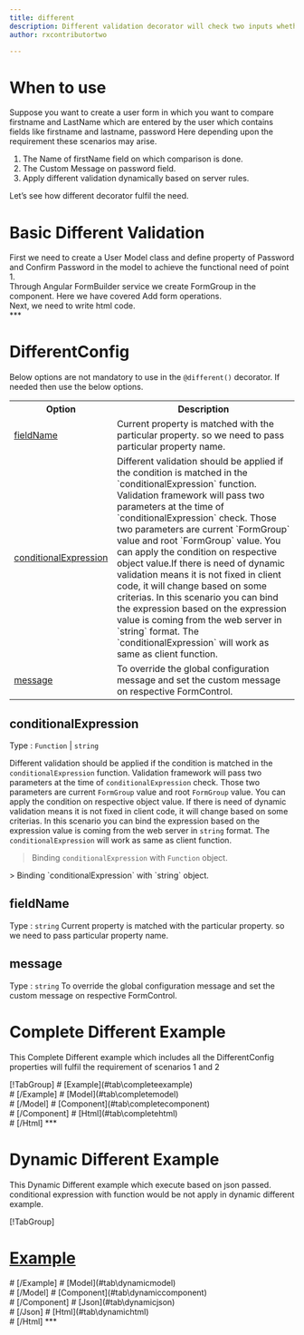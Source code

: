 ```yaml
---
title: different 
description: Different validation decorator will check two inputs whether they are different or not. It is just opposite of compare decorator.
author: rxcontributortwo

---
```

# When to use
Suppose you want to create a user form in which you want to compare firstname and LastName which are entered by the user which contains fields like firstname and lastname, password Here depending upon the requirement these scenarios may arise.

<ol>
    <li>The Name of firstName field on which comparison is done.</li>
    <li>The Custom Message on password field.</li>
    <li>Apply different validation dynamically based on server rules.</li>
</ol>

Let’s see how different decorator fulfil the need.

# Basic Different Validation
<data-scope scope="['decorator']">
First we need to create a User Model class and define property of Password and Confirm Password in the model to achieve the functional need of point 1.
<div component="app-code" key="different-add-model"></div> 
</data-scope>
Through Angular FormBuilder service we create FormGroup in the component.
Here we have covered Add form operations. 

<div component="app-code" key="different-add-component"></div> 
Next, we need to write html code.
<div component="app-code" key="different-add-html"></div> 
<div component="app-example-runner" ref-component="app-different-add"></div>
***

# DifferentConfig
Below options are not mandatory to use in the `@different()` decorator. If needed then use the below options.

<table class="table table-bordered table-striped">
<tr><th>Option</th><th>Description</th></tr>
<tr><td><a href="#fieldName" (click)='scrollTo("#fieldName")' title="fieldName">fieldName</a></td><td>Current property is matched with the particular property. so we need to pass particular property name.</td></tr>
<tr><td><a href="#conditionalExpression" (click)='scrollTo("#conditionalExpression")' title="conditionalExpression">conditionalExpression</a></td><td>Different validation should be applied if the condition is matched in the `conditionalExpression` function. Validation framework will pass two parameters at the time of `conditionalExpression` check. Those two parameters are current `FormGroup` value and root `FormGroup` value. You can apply the condition on respective object value.If there is need of dynamic validation means it is not fixed in client code, it will change based on some criterias. In this scenario you can bind the expression based on the expression value is coming from the web server in `string` format. The `conditionalExpression` will work as same as client function.</td></tr>
<tr><td><a href="#message" (click)='scrollTo("#message")' title="message">message</a></td><td>To override the global configuration message and set the custom message on respective FormControl.</td></tr>
</table>

## conditionalExpression 
Type :  `Function`  |  `string` 

Different validation should be applied if the condition is matched in the `conditionalExpression` function. Validation framework will pass two parameters at the time of `conditionalExpression` check. Those two parameters are current `FormGroup` value and root `FormGroup` value. You can apply the condition on respective object value.
If there is need of dynamic validation means it is not fixed in client code, it will change based on some criterias. In this scenario you can bind the expression based on the expression value is coming from the web server in `string` format. The `conditionalExpression` will work as same as client function.

> Binding `conditionalExpression` with `Function` object.
<div component="app-code" key="different-conditionalExpressionExampleFunction-model"></div> 
> Binding `conditionalExpression` with `string` object.
<div component="app-code" key="different-conditionalExpressionExampleString-model"></div> 

<div component="app-example-runner" ref-component="app-different-conditionalExpression" title="different decorators with conditionalExpression" key="conditionalExpression"></div>

## fieldName 
Type :  `string` 
Current property is matched with the particular property. so we need to pass particular property name.

<div component="app-code" key="different-fieldNameExample-model"></div> 
<div component="app-example-runner" ref-component="app-different-fieldName" title="different decorators with fieldName" key="fieldName"></div>

## message
Type :  `string` 
To override the global configuration message and set the custom message on respective FormControl.

<div component="app-code" key="different-messageExample-model"></div> 
<div component="app-example-runner" ref-component="app-different-message" title="different decorators with message" key="message"></div>

# Complete Different Example

This Complete Different example which includes all the DifferentConfig properties will fulfil the requirement of scenarios 1 and 2 

<div component="app-tabs" key="complete"></div>
[!TabGroup]
# [Example](#tab\completeexample)
<div component="app-example-runner" ref-component="app-different-complete"></div>
# [/Example]
<data-scope scope="['decorator']">
# [Model](#tab\completemodel)
<div component="app-code" key="different-complete-model"></div> 
# [/Model]
</data-scope>
# [Component](#tab\completecomponent)
<div component="app-code" key="different-complete-component"></div> 
# [/Component]
# [Html](#tab\completehtml)
<div component="app-code" key="different-complete-html"></div> 
# [/Html]
***

# Dynamic Different Example

This Dynamic Different example which execute based on json passed. conditional expression with function would be not apply in dynamic different example. 

<div component="app-tabs" key="dynamic"></div>

[!TabGroup]
# [Example](#tab\dynamicexample)
<div component="app-example-runner" ref-component="app-different-dynamic"></div>
# [/Example]
<data-scope scope="['decorator']">
# [Model](#tab\dynamicmodel)
<div component="app-code" key="different-dynamic-model"></div>
# [/Model]
</data-scope>
# [Component](#tab\dynamiccomponent)
<div component="app-code" key="different-dynamic-component"></div>
# [/Component]
# [Json](#tab\dynamicjson)
<div component="app-code" key="different-dynamic-json"></div>
# [/Json]
# [Html](#tab\dynamichtml)
<div component="app-code" key="different-dynamic-html"></div> 
# [/Html] 
***
